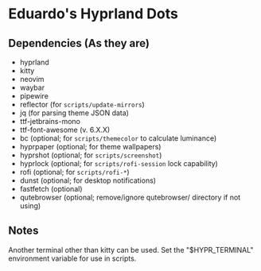 # Eduardo's Hyprland Dots

## Dependencies (As they are)
- hyprland
- kitty
- neovim
- waybar
- pipewire
- reflector (for `scripts/update-mirrors`)
- jq (for parsing theme JSON data)
- ttf-jetbrains-mono
- ttf-font-awesome (v. 6.X.X)
- bc (optional; for `scripts/themecolor` to calculate luminance)
- hyprpaper (optional; for theme wallpapers)
- hyprshot (optional; for `scripts/screenshot`)
- hyprlock (optional; for `scripts/rofi-session` lock capability)
- rofi (optional; for `scripts/rofi-*`)
- dunst (optional; for desktop notifications)
- fastfetch (optional)
- qutebrowser (optional; remove/ignore qutebrowser/ directory if not using)

## Notes
Another terminal other than kitty can be used. Set the "$HYPR_TERMINAL" 
environment variable for use in scripts.

